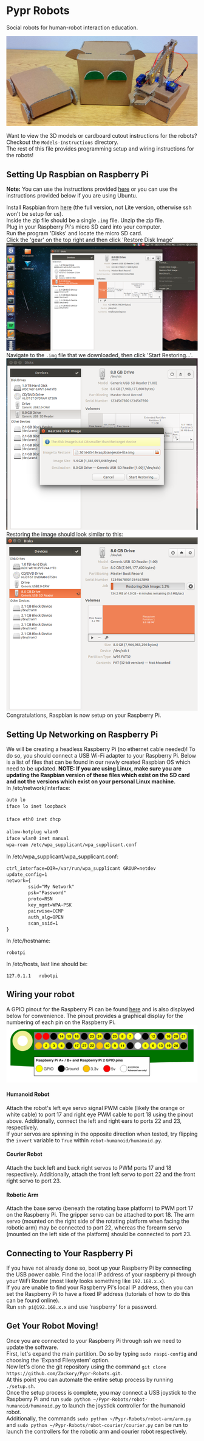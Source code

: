 # Pypr Robots
Social robots for human-robot interaction education.  

![alt text](images/group.jpg "A group photo of the three Pypr robots chillin.")  

Want to view the 3D models or cardboard cutout instructions for the robots? Checkout the `Models-Instructions` directory.  
The rest of this file provides programming setup and wiring instructions for the robots!  


## Setting Up Raspbian on Raspberry Pi
**Note:** You can use the instructions provided [here](https://www.raspberrypi.org/documentation/installation/installing-images/README.md)
or you can use the instructions provided below if you are using Ubuntu.

Install Raspbian from [here](https://www.raspberrypi.org/downloads/raspbian/) (the full version, not Lite version, otherwise ssh won't be setup for us).  
Inside the zip file should be a single `.img` file. Unzip the zip file.  
Plug in your Raspberry Pi's micro SD card into your computer.  
Run the program 'Disks' and locate the micro SD card.  
Click the 'gear' on the top right and then click 'Restore Disk Image'  
![alt text](images/Install-01.png "Restore Disk Image")  
Navigate to the `.img` file that we downloaded, then click 'Start Restoring...'.  
![alt text](images/Install-02.png "Image to Restore")  
Restoring the image should look similar to this:  
![alt text](images/Install-03.png "Restoring Image")  
Congratulations, Raspbian is now setup on your Raspberry Pi.


## Setting Up Networking on Raspberry Pi
We will be creating a headless Raspberry Pi (no ethernet cable needed)! To do so, you should connect a USB Wi-Fi adapter to your Raspberry Pi. Below is a list of files that can be found in our newly created Raspbian OS which need to be updated. **NOTE: If you are using Linux, make sure you are updating the Raspbian version of these files which exist on the SD card and not the versions which exist on your personal Linux machine.**  
In /etc/network/interface:  
```bash
auto lo
iface lo inet loopback

iface eth0 inet dhcp

allow-hotplug wlan0
iface wlan0 inet manual
wpa-roam /etc/wpa_supplicant/wpa_supplicant.conf
```

In /etc/wpa_supplicant/wpa_supplicant.conf:  
```
ctrl_interface=DIR=/var/run/wpa_supplicant GROUP=netdev
update_config=1
network={
        ssid="My Network"
        psk="Password"
        proto=RSN
        key_mgmt=WPA-PSK
        pairwise=CCMP
        auth_alg=OPEN
        scan_ssid=1
}
```

In /etc/hostname:  
```
robotpi
```

In /etc/hosts, last line should be:  
```
127.0.1.1	robotpi
```


## Wiring your robot
A GPIO pinout for the Raspberry Pi can be found [here](https://www.raspberrypi.org/documentation/usage/gpio-plus-and-raspi2/) and is also displayed below for convenience. The pinout provides a graphical display for the numbering of each pin on the Raspberry Pi.  
![alt text](images/gpio-numbers-pi2.png "GPIO Pinout")  

#### Humanoid Robot
Attach the robot's left eye servo signal PWM cable (likely the orange or white cable) to port 17 and right eye PWM cable to port 18 using the pinout above. Additionally, connect the left and right ears to ports 22 and 23, respectively.  
If your servos are spinning in the opposite direction when tested, try flipping the `invert` variable to `True` within `robot-humanoid/humanoid.py`.

#### Courier Robot
Attach the back left and back right servos to PWM ports 17 and 18 respectively. Additionally, attach the front left servo to port 22 and the front right servo to port 23.

#### Robotic Arm
Attach the base servo (beneath the rotating base platform) to PWM port 17 on the Raspberry Pi. The gripper servo can be attached to port 18. The arm servo (mounted on the right side of the rotating platform when facing the robotic arm) may be connected to port 22, whereas the forearm servo (mounted on the left side of the platform) should be connected to port 23.


## Connecting to Your Raspberry Pi
If you have not already done so, boot up your Raspberry Pi by connecting the USB power cable. Find the local IP address of your raspberry pi through your WiFi Router (most likely looks something like `192.168.x.x`).  
If you are unable to find your Raspberry Pi's local IP address, then you can set the Raspberry Pi to have a fixed IP address (tutorials of how to do this can be found online).  
Run `ssh pi@192.168.x.x` and use 'raspberry' for a password.


## Get Your Robot Moving!
Once you are connected to your Raspberry Pi through ssh we need to update the software.  
First, let's expand the main partition. Do so by typing `sudo raspi-config` and choosing the 'Expand Filesystem' option.  
Now let's clone the git repository using the command `git clone https://github.com/Zackory/Pypr-Robots.git`.  
At this point you can automate the entire setup process by running `./setup.sh`.  
Once the setup process is complete, you may connect a USB joystick to the Raspberry Pi and run `sudo python ~/Pypr-Robots/robot-humanoid/humanoid.py` to launch the joystick controller for the humanoid robot.  
Additionally, the commands `sudo python ~/Pypr-Robots/robot-arm/arm.py` and `sudo python ~/Pypr-Robots/robot-courier/courier.py` can be run to launch the controllers for the robotic arm and courier robot respectively.  


## 

